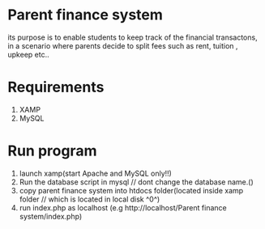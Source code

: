 # Parent finance system
 its purpose is to enable students to keep track of the financial transactons, in a scenario where parents decide to split fees such as rent, tuition , upkeep etc..

# Requirements

1. XAMP
2. MySQL
# Run program

1. launch xamp(start Apache and MySQL only!!)
2. Run the database script in mysql // dont change the database name.() 
2. copy parent finance system into htdocs folder(located inside xamp folder // which is located in local disk ^0^)
2. run index.php as localhost (e.g http://localhost/Parent finance system/index.php)